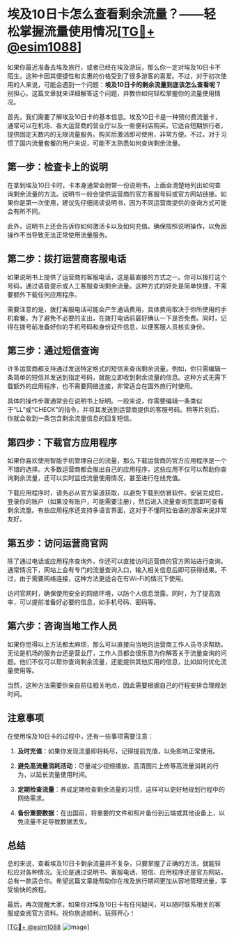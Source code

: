 # 埃及10日卡怎么查看剩余流量？——轻松掌握流量使用情况[[TG💪+ @esim1088](https://t.me/s/esim1088)]

如果你最近准备去埃及旅行，或者已经在埃及游玩，那么你一定对埃及10日卡不陌生。这种卡因其便捷性和实惠的价格受到了很多游客的喜爱。不过，对于初次使用的人来说，可能会遇到一个问题：**埃及10日卡的剩余流量到底该怎么查看呢？** 别担心，这篇文章就来详细解答这个问题，并教你如何轻松掌握你的流量使用情况。

首先，我们需要了解埃及10日卡的基本信息。埃及10日卡是一种预付费流量卡，通常可以在机场、各大运营商的营业厅以及一些便利店购买。它适合短期旅行者，提供固定天数内的无限流量服务。购买后激活即可使用，非常方便。不过，对于习惯了国内流量套餐的用户来说，可能不太熟悉如何查询剩余流量。

## **第一步：检查卡上的说明**

在拿到埃及10日卡时，卡本身通常会附带一份说明书，上面会清楚地列出如何查询剩余流量的方法。说明书一般会提供运营商的官方客服号码或官方网站链接。如果你是第一次使用，建议先仔细阅读说明书，因为不同运营商提供的查询方式可能会有所不同。

此外，说明书上还会告诉你如何激活卡以及如何充值。确保按照说明操作，以免因操作不当导致无法正常使用流量服务。

## **第二步：拨打运营商客服电话**

如果说明书上提供了运营商的客服电话，这是最直接的方式之一。你可以拨打这个号码，通过语音提示或人工客服查询剩余流量。这种方式的好处是简单快捷，不需要额外下载任何应用程序。

需要注意的是，拨打客服电话可能会产生通话费用，具体费用取决于你所使用的手机套餐。为了避免不必要的支出，在拨打电话前最好确认一下是否免费。同时，记得在拨号前准备好你的手机号码和身份证件信息，以便客服人员核实身份。

## **第三步：通过短信查询**

许多运营商都支持通过发送特定格式的短信来查询剩余流量。例如，你只需编辑一条简单的短信并发送到指定号码，就能立即收到剩余流量的信息。这种方式无需下载额外的应用程序，也不需要网络连接，非常适合在国外旅行时使用。

具体的操作步骤通常会在说明书上标明。一般来说，你需要编辑一条类似于“LL”或“CHECK”的指令，并将其发送到运营商提供的客服号码。稍等片刻后，你就会收到一条包含剩余流量信息的回复短信。

## **第四步：下载官方应用程序**

如果你喜欢使用智能手机管理自己的流量，那么下载运营商的官方应用程序是一个不错的选择。大多数运营商都会推出自己的应用程序，这些应用不仅可以帮助你查询剩余流量，还可以实时监控流量使用情况，甚至进行在线充值。

下载应用程序时，请务必从官方渠道获取，以避免下载到仿冒软件。安装完成后，登录你的账户（如果没有账户，可能需要注册），然后进入流量查询页面即可查看剩余流量。有些应用程序还支持多语言界面，这对于不懂阿拉伯语的游客来说非常友好。

## **第五步：访问运营商官网**

除了通过电话或应用程序查询外，你还可以直接访问运营商的官方网站进行查询。通常情况下，网站上会有专门的流量查询入口，输入相关信息后即可获得结果。不过，由于需要网络连接，这种方法更适合在有Wi-Fi的情况下使用。

访问官网时，确保使用安全的网络环境，以防个人信息泄露。同时，为了提高效率，可以提前准备好必要的信息，如手机号码、密码等。

## **第六步：咨询当地工作人员**

如果你觉得以上方法都太麻烦，那么可以直接向当地的运营商工作人员寻求帮助。无论是机场的服务台还是营业厅，工作人员都会很乐意为你解答关于流量查询的问题。他们不仅可以帮你查询剩余流量，还能提供其他实用的信息，比如如何优化流量使用等。

当然，这种方法需要你亲自前往相关地点，因此需要根据自己的行程安排合理规划时间。

## **注意事项**

在使用埃及10日卡的过程中，还有一些事项需要注意：

1. **及时充值**：如果你发现流量即将耗尽，记得提前充值，以免影响正常使用。
   
2. **避免高流量消耗活动**：尽量减少视频播放、高清图片上传等高流量消耗的行为，以延长流量使用时间。

3. **定期检查流量**：养成定期检查剩余流量的习惯，这样可以更好地规划行程中的网络需求。

4. **备份重要数据**：在出国前，将重要的文件和照片备份到云端或其他设备上，以免流量不足导致数据丢失。

## **总结**

总的来说，查看埃及10日卡剩余流量并不复杂，只要掌握了正确的方法，就能轻松应对各种情况。无论是通过说明书、客服电话、短信、应用程序还是官方网站，总有一款适合你。希望这篇文章能帮助你在埃及旅行期间更加从容地管理流量，享受愉快的旅程。

最后，再次提醒大家，如果你对埃及10日卡有任何疑问，可以随时联系相关的客服或查阅官方资料。祝你旅途顺利，玩得开心！

[[TG💪+ @esim1088](https://t.me/s/esim1088) ![Image](https://i.postimg.cc/4NQfJmqS/Snipaste-2025-05-13-00-14-12.png)]